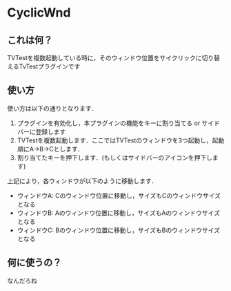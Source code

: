 # CyclicWnd
## これは何？
TVTestを複数起動している時に，そのウィンドウ位置をサイクリックに切り替えるTvTestプラグインです

## 使い方
使い方は以下の通りとなります．
1. プラグインを有効化し，本プラグインの機能をキーに割り当てる or サイドバーに登録します
2. TVTestを複数起動します．ここではTVTestのウィンドウを3つ起動し，起動順にA→B→Cとします．
3. 割り当てたキーを押下します．(もしくはサイドバーのアイコンを押下します)

上記により，各ウィンドウが以下のように移動します．

* ウィンドウA: Cのウィンドウ位置に移動し，サイズもCのウィンドウサイズとなる
* ウィンドウB: Aのウィンドウ位置に移動し，サイズもAのウィンドウサイズとなる
* ウィンドウC: Bのウィンドウ位置に移動し，サイズもBのウィンドウサイズとなる

## 何に使うの？
なんだろね
